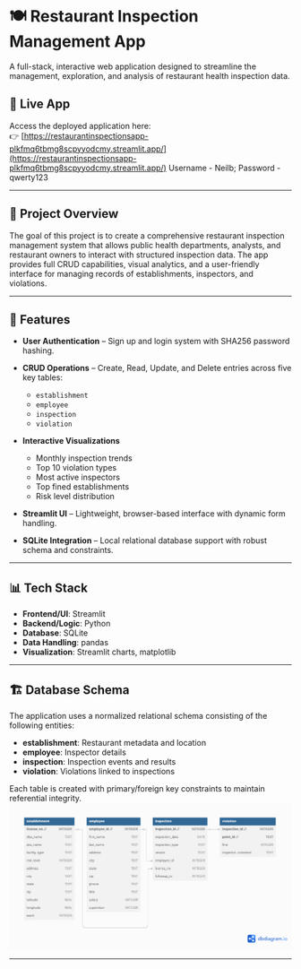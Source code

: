 # 🍽️ Restaurant Inspection Management App

A full-stack, interactive web application designed to streamline the management, exploration, and analysis of restaurant health inspection data.

## 🚀 Live App

Access the deployed application here:  
👉 [https://restaurantinspectionsapp-plkfmq6tbmg8scpyyodcmy.streamlit.app/](https://restaurantinspectionsapp-plkfmq6tbmg8scpyyodcmy.streamlit.app/)
Username - Neilb;
Password - qwerty123

---

## 📌 Project Overview

The goal of this project is to create a comprehensive restaurant inspection management system that allows public health departments, analysts, and restaurant owners to interact with structured inspection data. The app provides full CRUD capabilities, visual analytics, and a user-friendly interface for managing records of establishments, inspectors, and violations.

---

## 🧱 Features

- **User Authentication** – Sign up and login system with SHA256 password hashing.
- **CRUD Operations** – Create, Read, Update, and Delete entries across five key tables:
  - `establishment`
  - `employee`
  - `inspection`
  - `violation`
  
- **Interactive Visualizations**
  - Monthly inspection trends
  - Top 10 violation types
  - Most active inspectors
  - Top fined establishments
  - Risk level distribution
- **Streamlit UI** – Lightweight, browser-based interface with dynamic form handling.
- **SQLite Integration** – Local relational database support with robust schema and constraints.

---

## 📊 Tech Stack

- **Frontend/UI**: Streamlit
- **Backend/Logic**: Python
- **Database**: SQLite
- **Data Handling**: pandas
- **Visualization**: Streamlit charts, matplotlib

---

## 🏗️ Database Schema

The application uses a normalized relational schema consisting of the following entities:
- **establishment**: Restaurant metadata and location
- **employee**: Inspector details
- **inspection**: Inspection events and results
- **violation**: Violations linked to inspections

Each table is created with primary/foreign key constraints to maintain referential integrity.
![Database Schema](https://raw.githubusercontent.com/rohan220102/Restaurant-Inspection-App/main/ADT_proj_schema.png)



---

